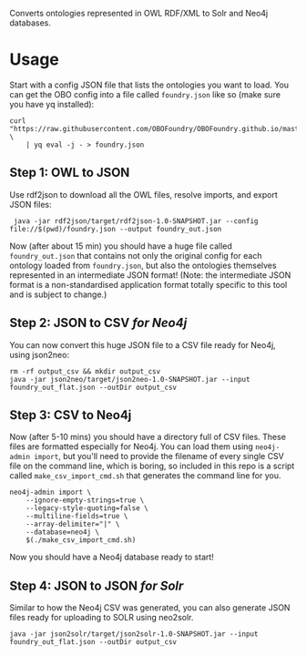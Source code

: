 Converts ontologies represented in OWL RDF/XML to Solr and Neo4j databases.

# Usage

Start with a config JSON file that lists the ontologies you want to load. You can get the OBO config into a file called `foundry.json` like so (make sure you have yq installed):

    curl "https://raw.githubusercontent.com/OBOFoundry/OBOFoundry.github.io/master/_config.yml" \
        | yq eval -j - > foundry.json
        
        
## Step 1: OWL to JSON

Use rdf2json to download all the OWL files, resolve imports, and export JSON files:

     java -jar rdf2json/target/rdf2json-1.0-SNAPSHOT.jar --config file://$(pwd)/foundry.json --output foundry_out.json
     
Now (after about 15 min) you should have a huge file called `foundry_out.json` that contains not only the original config for each ontology loaded from `foundry.json`, but also the ontologies themselves represented in an intermediate JSON format! (Note: the intermediate JSON format is a non-standardised application format totally specific to this tool and is subject to change.)

## Step 2: JSON to CSV *for Neo4j*

You can now convert this huge JSON file to a CSV file ready for Neo4j, using json2neo:

    rm -rf output_csv && mkdir output_csv
    java -jar json2neo/target/json2neo-1.0-SNAPSHOT.jar --input foundry_out_flat.json --outDir output_csv

## Step 3: CSV to Neo4j

Now (after 5-10 mins) you should have a directory full of CSV files. These files are formatted especially for Neo4j. You can load them using `neo4j-admin import`, but you'll need to provide the filename of every single CSV file on the command line, which is boring, so included in this repo is a script called `make_csv_import_cmd.sh` that generates the command line for you.

    neo4j-admin import \
	    --ignore-empty-strings=true \
	    --legacy-style-quoting=false \
	    --multiline-fields=true \
	    --array-delimiter="|" \
	    --database=neo4j \
	    $(./make_csv_import_cmd.sh)

Now you should have a Neo4j database ready to start!

## Step 4: JSON to JSON *for Solr*

Similar to how the Neo4j CSV was generated, you can also generate JSON files ready for uploading to SOLR using neo2solr.

    java -jar json2solr/target/json2solr-1.0-SNAPSHOT.jar --input foundry_out_flat.json --outDir output_csv


